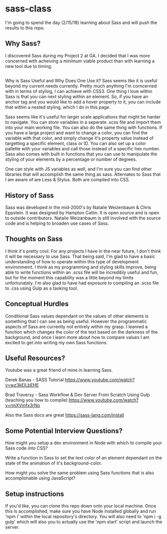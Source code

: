 # sass-class
I'm going to spend the day (2/15/18) learning about Sass and will push the results to this repo.

## Why Sass?
I discovered Sass during my Project 2 at GA. I decided that I was more concerned with acheiving a minimum viable product than with learning a new tool due to timing. 

## 
Why is Sass Useful and Why Does One Use it?
Sass seems like it is useful beyond my current needs currently. Pretty much anything I'm corncerned with in terms of styling, I can achieve with CSS3. One thing I love within Sass is that you can next styling within an element. So, if you have an anchor tag and you would like to add a hover property to it, you can include that within a nested styling, which I do in this page. 

 
Sass seems like it's useful for larger scale applications that might be harder to navigate. You can store variables in a seperate .scss file and import them into your main working file. You can also do the same thing with functions. If you have a large project and want to change a color, you can find the variable with that color, and simply change it's property value instead of targetting a specific element, class or ID. You can also set up a color pallette with your variables and call those instead of a specific hex number. Sass also comes with built in functions that you can use to manipulate the styling of your elements by a percentage or number of degrees. 
 
One can style with JS variables as well, and I'm sure you can find other libraries that will accomplish the same thing as sass. Alternates to Sass that I am aware of are Less & Stylus. Both are compiled into CSS.  

## History of Sass
Sass was developed in the mid-2000's by Natalie Weizenbaum & Chris Eppstein. It was designed by Hampton Catlin. It is open source and is open to outside contributors. Natalie Weizanbaum is still involved with the source code and is helping to broaden use cases of Sass. 

## Thoughts on Sass
I think it's pretty cool. For any projects I have in the near future, I don't think it will be necessary to use Sass. That being said, I'm glad to have a basic understanding of how to operate within this type of development environmemt. I think as my programming and styling skills improve, being able to write functions within an .scss file will be incredibly useful and fun, but for the moment this capability was a little beyond my limits unfortunately. I'm also glad to have had exposure to compiling an .scss file to .css using Gulp as a tasking tool. 
## Conceptual Hurdles
Conditional Sass values dependant on the values of other elements is something that I can see as being useful. However the programmatic aspects of Sass are currently not entirely within my grasp. I leanred a function which changes the color of the text based on the darkness of the background, and once I learn more about how to compare values I am excited to get into writing my own Sass functions.

## Useful Resources?
Youtube was a great friend of mine in learning Sass. 

Derek Banas - SASS Tutorial
https://www.youtube.com/watch?v=wz3kElLbEHE

Brad Traversy - Sass Workflow & Dev Server From Scratch Using Gulp (teaching you how to compile)
https://www.youtube.com/watch?v=rmXVmfx3rNo

Also the Sass docs are great
https://sass-lang.com/install

## Some Potential Interview Questions?

How might you setup a dev environment in Node with which to compile your Sass code into CSS?

Write a function in Sass to set the text color of an element dependant on the state of the animation of it's background-color.

How might you solve the same problem using Sass functions that is also accomplishable using JavaScript?

## Setup instructions
If you'd like, you can clone this repo down onto your local machine. Once this is accomplished, make sure you have Node installed globally and run 'npm i' within the local repository's directory. You will also need to 'npm i -g gulp' which will also you to actually use the 'npm start' script and launch the server.
